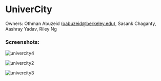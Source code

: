# UniverCity
Owners: Othman Abuzeid (oabuzeid@berkeley.edu), Sasank Chaganty, Aashray Yadav, Riley Ng

### Screenshots:
![univercity4](https://user-images.githubusercontent.com/40336053/42930385-b48794f0-8af1-11e8-98c1-b71ef80f00ed.png)

![univercity2](https://user-images.githubusercontent.com/40336053/42930476-f2da3be0-8af1-11e8-938d-5e61485248b4.png)

![univercity3](https://user-images.githubusercontent.com/40336053/42930495-ff70d90e-8af1-11e8-8b62-ee097cbbb1a5.png)
